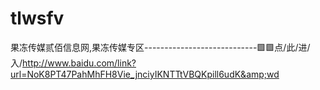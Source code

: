 # tlwsfv
果冻传媒贰佰信息网,果冻传媒专区----------------------------🟩🟩点/此/进/入/http://www.baidu.com/link?url=NoK8PT47PahMhFH8Vie_jnciyIKNTTtVBQKpill6udK&amp;wd
